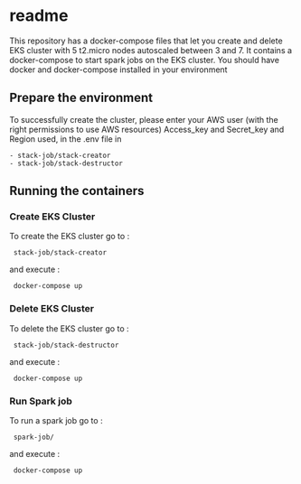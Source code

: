 # readme

This repository has a docker-compose files that let you create and delete EKS cluster with 5 t2.micro nodes autoscaled between 3 and 7. It contains a docker-compose to start spark jobs on the EKS cluster.
You should have docker and docker-compose installed in your environment


## Prepare the environment

To successfully create the cluster, please enter your AWS user (with the right permissions to use AWS resources) Access_key and Secret_key and Region used, in the .env file in 
```
- stack-job/stack-creator
- stack-job/stack-destructor
```
## Running the containers

### Create EKS Cluster

To create the EKS cluster go to :
```
 stack-job/stack-creator
```
and execute :
```
 docker-compose up
```
### Delete EKS Cluster

To delete the EKS cluster go to :
```
 stack-job/stack-destructor
```
and execute :
```
 docker-compose up
```
### Run Spark job

To run a spark job go to :
```
 spark-job/
```
and execute :
```
 docker-compose up
```
